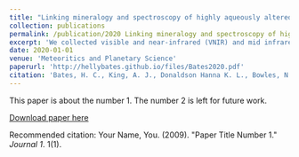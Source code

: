 ```yaml
---
title: "Linking mineralogy and spectroscopy of highly aqueously altered CM and CI carbonaceous chondrites in preparation for primitive asteroid sample return"
collection: publications
permalink: /publication/2020 Linking mineralogy and spectroscopy of highly aqueously altered CM and CI carbonaceous chondrites in preparation for primitive asteroid sample return
excerpt: 'We collected visible and near-infrared (VNIR) and mid infrared (MIR) reflectance spectra from well-characterized CM1/2, CM1, and CI1 chondrites and identified trends related to their mineralogy and degree of secondary processing.'
date: 2020-01-01
venue: 'Meteoritics and Planetary Science'
paperurl: 'http://hellybates.github.io/files/Bates2020.pdf'
citation: 'Bates, H. C., King, A. J., Donaldson Hanna K. L., Bowles, N. E., and Russell, S. S.  (2020). Linking mineralogy and spectroscopy of highly aqueously altered CM and CI carbonaceous chondrites in preparation for primitive asteroid sample return, <i>Meteoritics and Planetary Science</i>. 55:77-101.'
---
```

This paper is about the number 1. The number 2 is left for future work.

[Download paper here](http://academicpages.github.io/files/paper1.pdf)

Recommended citation: Your Name, You. (2009). "Paper Title Number 1." <i>Journal 1</i>. 1(1).
